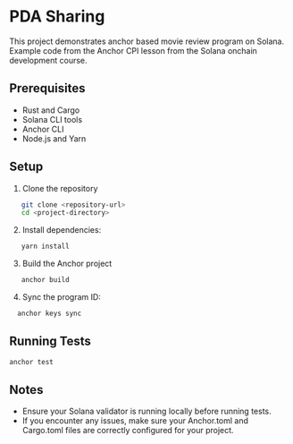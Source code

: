 # PDA Sharing

This project demonstrates anchor based movie review program on Solana. Example code from the Anchor CPI lesson from the Solana onchain development course.

## Prerequisites

- Rust and Cargo
- Solana CLI tools
- Anchor CLI
- Node.js and Yarn

## Setup

1. Clone the repository

```bash
   git clone <repository-url>
   cd <project-directory>
```

2. Install dependencies:

```bash
   yarn install
```

3. Build the Anchor project

```bash
   anchor build
```

4. Sync the program ID:

```bash
  anchor keys sync
```

## Running Tests

```bash
anchor test
```

## Notes

- Ensure your Solana validator is running locally before running tests.
- If you encounter any issues, make sure your Anchor.toml and Cargo.toml files are correctly configured for your project.
